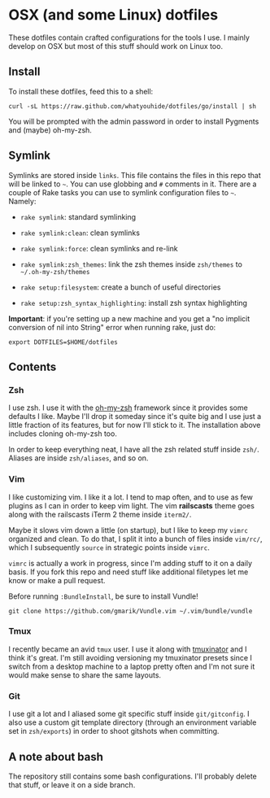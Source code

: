 # OSX (and some Linux) dotfiles

These dotfiles contain crafted configurations for the tools I use.  I mainly
develop on OSX but most of this stuff should work on Linux too.


## Install

To install these dotfiles, feed this to a shell:

    curl -sL https://raw.github.com/whatyouhide/dotfiles/go/install | sh

You will be prompted with the admin password in order to install Pygments and
(maybe) oh-my-zsh.


## Symlink

Symlinks are stored inside `links`. This file contains the files in this repo
that will be linked to `~`. You can use globbing and `#` comments in it.
There are a couple of Rake tasks you can use to symlink configuration files to
`~`. Namely:

* `rake symlink`: standard symlinking
* `rake symlink:clean`: clean symlinks
* `rake symlink:force`: clean symlinks and re-link
* `rake symlink:zsh_themes`: link the zsh themes inside `zsh/themes` to
  `~/.oh-my-zsh/themes`

* `rake setup:filesystem`: create a bunch of useful directories
* `rake setup:zsh_syntax_highlighting`: install zsh syntax highlighting

**Important**: if you're setting up a new machine and you get a "no implicit
conversion of nil into String" error when running rake, just do:

    export DOTFILES=$HOME/dotfiles


## Contents

### Zsh

I use zsh. I use it with the
[oh-my-zsh](https://github.com/robbyrussell/oh-my-zsh) framework since it
provides some defaults I like. Maybe I'll drop it someday since it's quite big
and I use just a little fraction of its features, but for now I'll stick to it.
The installation above includes cloning oh-my-zsh too.

In order to keep everything neat, I have all the zsh related stuff inside
`zsh/`. Aliases are inside `zsh/aliases`, and so on.

### Vim

I like customizing vim. I like it a lot. I tend to map often, and to use as few
plugins as I can in order to keep vim light. The vim **railscasts** theme goes
along with the railscasts iTerm 2 theme inside `iterm2/`.

Maybe it slows vim down a little (on startup), but I like to keep my `vimrc`
organized and clean. To do that, I split it into a bunch of files inside
`vim/rc/`, which I subsequently `source` in strategic points inside `vimrc`.

`vimrc` is actually a work in progress, since I'm adding stuff to it on a daily
basis. If you fork this repo and need stuff like additional filetypes let me
know or make a pull request.

Before running `:BundleInstall`, be sure to install Vundle!

    git clone https://github.com/gmarik/Vundle.vim ~/.vim/bundle/vundle

### Tmux

I recently became an avid `tmux` user. I use it along with
[tmuxinator](https://github.com/tmuxinator/tmuxinator) and I think it's great.
I'm still avoiding versioning my tmuxinator presets since I switch from a
desktop machine to a laptop pretty often and I'm not sure it would make sense to
share the same layouts.

### Git

I use git a lot and I aliased some git specific stuff inside `git/gitconfig`.
I also use a custom git template directory (through an environment variable set
in `zsh/exports`) in order to shoot gitshots when committing.


## A note about bash

The repository still contains some bash configurations. I'll probably delete
that stuff, or leave it on a side branch.
